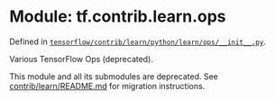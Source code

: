 <div itemscope itemtype="http://developers.google.com/ReferenceObject">
<meta itemprop="name" content="tf.contrib.learn.ops" />
<meta itemprop="path" content="Stable" />
</div>

# Module: tf.contrib.learn.ops



Defined in [`tensorflow/contrib/learn/python/learn/ops/__init__.py`](/code/stable/tensorflow/contrib/learn/python/learn/ops/__init__.py).

Various TensorFlow Ops (deprecated).

This module and all its submodules are deprecated. See
[contrib/learn/README.md](https://www.tensorflow.org/code/tensorflow/contrib/learn/README.md)
for migration instructions.

